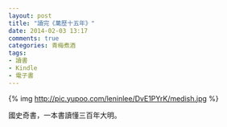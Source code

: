 ```yaml
---
layout: post
title: "讀完《萬歷十五年》"
date: 2014-02-03 13:17
comments: true
categories: 青梅煮酒
tags:
- 讀書
- Kindle
- 電子書
---
```


{% img http://pic.yupoo.com/leninlee/DvE1PYrK/medish.jpg %}

國史奇書，一本書讀懂三百年大明。
